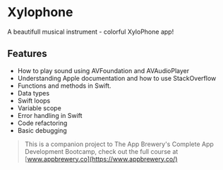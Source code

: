 # Xylophone

A  beautifull musical instrument - colorful XyloPhone app! 


## Features

* How to play sound using AVFoundation and AVAudioPlayer
* Understanding Apple documentation and how to use StackOverflow
* Functions and methods in Swift.
* Data types
* Swift loops
* Variable scope
* Error handling in Swift
* Code refactoring
* Basic debugging




>This is a companion project to The App Brewery's Complete App Development Bootcamp, check out the full course at [www.appbrewery.co](https://www.appbrewery.co/)
